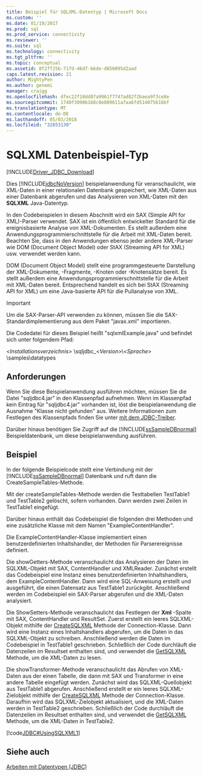 ```yaml
---
title: Beispiel für SQLXML-Datentyp | Microsoft Docs
ms.custom: ''
ms.date: 01/19/2017
ms.prod: sql
ms.prod_service: connectivity
ms.reviewer: ''
ms.suite: sql
ms.technology: connectivity
ms.tgt_pltfrm: ''
ms.topic: conceptual
ms.assetid: 8f2ff25b-71fd-46d7-b6de-d656095d2aad
caps.latest.revision: 21
author: MightyPen
ms.author: genemi
manager: craigg
ms.openlocfilehash: dfec22f18dd07a9961f7747ad82f2baea9f3ce8e
ms.sourcegitcommit: 1740f3090b168c0e809611a7aa6fd514075616bf
ms.translationtype: MT
ms.contentlocale: de-DE
ms.lasthandoff: 05/03/2018
ms.locfileid: "32853130"
---
```

# <a name="sqlxml-data-type-sample"></a>SQLXML Datenbeispiel-Typ
[!INCLUDE[Driver_JDBC_Download](../../includes/driver_jdbc_download.md)]

  Dies [!INCLUDE[jdbcNoVersion](../../includes/jdbcnoversion_md.md)] beispielanwendung für veranschaulicht, wie XML-Daten in einer relationalen Datenbank gespeichert, wie XML-Daten aus einer Datenbank abgerufen und das Analysieren von XML-Daten mit den **SQLXML** Java-Datentyp.  
  
 In den Codebeispielen in diesem Abschnitt wird ein SAX (Simple API for XML)-Parser verwendet. SAX ist ein öffentlich entwickelter Standard für die ereignisbasierte Analyse von XML-Dokumenten. Es stellt außerdem eine Anwendungsprogrammierschnittstelle für die Arbeit mit XML-Daten bereit. Beachten Sie, dass in den Anwendungen ebenso jeder andere XML-Parser wie DOM (Document Object Model) oder StAX (Streaming API for XML) usw. verwendet werden kann.  
  
 DOM (Document Object Model) stellt eine programmgesteuerte Darstellung der XML-Dokumente, -Fragmente, -Knoten oder -Knotensätze bereit. Es stellt außerdem eine Anwendungsprogrammierschnittstelle für die Arbeit mit XML-Daten bereit. Entsprechend handelt es sich bei StAX (Streaming API for XML) um eine Java-basierte API für die Pullanalyse von XML.  
  
> [!IMPORTANT]  
>  Um die SAX-Parser-API verwenden zu können, müssen Sie die SAX-Standardimplementierung aus dem Paket "javax.xml" importieren.  
  
 Die Codedatei für dieses Beispiel heißt "sqlxmlExample.java" und befindet sich unter folgendem Pfad:  
  
 \<*Installationsverzeichnis*> \sqljdbc_\<*Version*>\\<*Sprache*> \samples\datatypes  
  
## <a name="requirements"></a>Anforderungen  
 Wenn Sie diese Beispielanwendung ausführen möchten, müssen Sie die Datei "sqljdbc4.jar" in den Klassenpfad aufnehmen. Wenn im Klassenpfad kein Eintrag für "sqljdbc4.jar" vorhanden ist, löst die beispielanwendung die Ausnahme "Klasse nicht gefunden" aus. Weitere Informationen zum Festlegen des Klassenpfads finden Sie unter [mit dem JDBC-Treiber](../../connect/jdbc/using-the-jdbc-driver.md).  
  
 Darüber hinaus benötigen Sie Zugriff auf die [!INCLUDE[ssSampleDBnormal](../../includes/sssampledbnormal_md.md)] Beispieldatenbank, um diese beispielanwendung ausführen.  
  
## <a name="example"></a>Beispiel  
 In der folgende Beispielcode stellt eine Verbindung mit der [!INCLUDE[ssSampleDBnormal](../../includes/sssampledbnormal_md.md)] Datenbank und ruft dann die CreateSampleTables-Methode.  
  
 Mit der createSampleTables-Methode werden die Testtabellen TestTable1 und TestTable2 gelöscht, sofern vorhanden. Dann werden zwei Zeilen in TestTable1 eingefügt.  
  
 Darüber hinaus enthält das Codebeispiel die folgenden drei Methoden und eine zusätzliche Klasse mit dem Namen "ExampleContentHandler".  
  
 Die ExampleContentHandler-Klasse implementiert einen benutzerdefinierten Inhaltshandler, der Methoden für Parserereignisse definiert.  
  
 Die showGetters-Methode veranschaulicht das Analysieren der Daten im SQLXML-Objekt mit SAX, ContentHandler und XMLReader. Zunächst erstellt das Codebeispiel eine Instanz eines benutzerdefinierten Inhaltshandlers, dem ExampleContentHandler. Dann wird eine SQL-Anweisung erstellt und ausgeführt, die einen Datensatz aus TestTable1 zurückgibt. Anschließend werden im Codebeispiel ein SAX-Parser abgerufen und die XML-Daten analysiert.  
  
 Die ShowSetters-Methode veranschaulicht das Festlegen der **Xml** -Spalte mit SAX, ContentHandler und ResultSet. Zuerst erstellt ein leeres SQLXML-Objekt mithilfe der [CreateSQLXML](../../connect/jdbc/reference/createsqlxml-method-sqlserverconnection.md) Methode der Connection-Klasse. Dann wird eine Instanz eines Inhaltshandlers abgerufen, um die Daten in das SQLXML-Objekt zu schreiben. Anschließend werden die Daten im Codebeispiel in TestTable1 geschrieben. Schließlich der Code durchläuft die Datenzeilen im Resultset enthalten sind, und verwendet die [GetSQLXML](../../connect/jdbc/reference/getsqlxml-method-sqlserverresultset.md) Methode, um die XML-Daten zu lesen.  
  
 Die showTransformer-Methode veranschaulicht das Abrufen von XML-Daten aus der einen Tabelle, die dann mit SAX und Transformer in eine andere Tabelle eingefügt werden. Zunächst wird das SQLXML-Quellobjekt aus TestTable1 abgerufen. Anschließend erstellt er ein leeres SQLXML-Zielobjekt mithilfe der [CreateSQLXML](../../connect/jdbc/reference/createsqlxml-method-sqlserverconnection.md) Methode der Connection-Klasse. Daraufhin wird das SQLXML-Zielobjekt aktualisiert, und die XML-Daten werden in TestTable2 geschrieben. Schließlich der Code durchläuft die Datenzeilen im Resultset enthalten sind, und verwendet die [GetSQLXML](../../connect/jdbc/reference/getsqlxml-method-sqlserverresultset.md) Methode, um die XML-Daten in TestTable2.  
  
 [!code[JDBC#UsingSQLXML1](../../connect/jdbc/codesnippet/Java/sqlxml-data-type-sample_1.java)]  
  
## <a name="see-also"></a>Siehe auch  
 [Arbeiten mit Datentypen &#40;JDBC&#41;](../../connect/jdbc/working-with-data-types-jdbc.md)  
  
  
